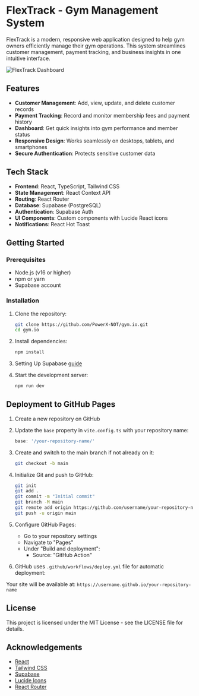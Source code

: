 # FlexTrack - Gym Management System

FlexTrack is a modern, responsive web application designed to help gym owners efficiently manage their gym operations. This system streamlines customer management, payment tracking, and business insights in one intuitive interface.

![FlexTrack Dashboard](https://images.unsplash.com/photo-1534438327276-14e5300c3a48?ixlib=rb-1.2.1&auto=format&fit=crop&w=1950&q=80)

## Features

- **Customer Management**: Add, view, update, and delete customer records
- **Payment Tracking**: Record and monitor membership fees and payment history
- **Dashboard**: Get quick insights into gym performance and member status
- **Responsive Design**: Works seamlessly on desktops, tablets, and smartphones
- **Secure Authentication**: Protects sensitive customer data

## Tech Stack

- **Frontend**: React, TypeScript, Tailwind CSS
- **State Management**: React Context API
- **Routing**: React Router
- **Database**: Supabase (PostgreSQL)
- **Authentication**: Supabase Auth
- **UI Components**: Custom components with Lucide React icons
- **Notifications**: React Hot Toast

## Getting Started

### Prerequisites

- Node.js (v16 or higher)
- npm or yarn
- Supabase account

### Installation

1. Clone the repository:
   ```bash
   git clone https://github.com/PowerX-NOT/gym.io.git
   cd gym.io
   ```

2. Install dependencies:
   ```bash
   npm install
   ```

3. Setting Up Supabase [guide](https://github.com/PowerX-NOT/gym.io/blob/main/supabase/README.md)

4. Start the development server:
   ```bash
   npm run dev
   ```

## Deployment to GitHub Pages

1. Create a new repository on GitHub

2. Update the `base` property in `vite.config.ts` with your repository name:
   ```ts
   base: '/your-repository-name/'
   ```

3. Create and switch to the main branch if not already on it:
   ```bash
   git checkout -b main
   ```

4. Initialize Git and push to GitHub:
   ```bash
   git init
   git add .
   git commit -m "Initial commit"
   git branch -M main
   git remote add origin https://github.com/username/your-repository-name.git
   git push -u origin main
   ```
   
6. Configure GitHub Pages:
   - Go to your repository settings
   - Navigate to "Pages"
   - Under "Build and deployment":
     - Source: "GitHub Action"

7. GitHub uses `.github/workflows/deploy.yml` file for automatic deployment:

Your site will be available at: `https://username.github.io/your-repository-name`

## License

This project is licensed under the MIT License - see the LICENSE file for details.

## Acknowledgements

- [React](https://reactjs.org/)
- [Tailwind CSS](https://tailwindcss.com/)
- [Supabase](https://supabase.com/)
- [Lucide Icons](https://lucide.dev/)
- [React Router](https://reactrouter.com/)

